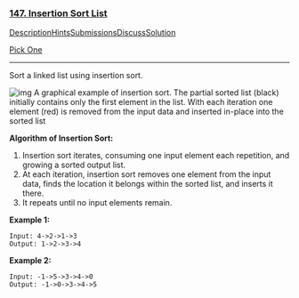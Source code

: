 ### [147. Insertion Sort List](https://leetcode.com/problems/insertion-sort-list/description/)

[Description](https://leetcode.com/problems/insertion-sort-list/description/)[Hints](https://leetcode.com/problems/insertion-sort-list/hints/)[Submissions](https://leetcode.com/problems/insertion-sort-list/submissions/)[Discuss](https://leetcode.com/problems/insertion-sort-list/discuss/)[Solution](https://leetcode.com/problems/insertion-sort-list/solution/)

[Pick One](https://leetcode.com/problems/random-one-question/)

------

Sort a linked list using insertion sort.


![img](https://upload.wikimedia.org/wikipedia/commons/0/0f/Insertion-sort-example-300px.gif)
A graphical example of insertion sort. The partial sorted list (black) initially contains only the first element in the list.
With each iteration one element (red) is removed from the input data and inserted in-place into the sorted list


**Algorithm of Insertion Sort:**

1. Insertion sort iterates, consuming one input element each repetition, and growing a sorted output list.
2. At each iteration, insertion sort removes one element from the input data, finds the location it belongs within the sorted list, and inserts it there.
3. It repeats until no input elements remain.

**Example 1:**

```
Input: 4->2->1->3
Output: 1->2->3->4
```

**Example 2:**

```
Input: -1->5->3->4->0
Output: -1->0->3->4->5
```